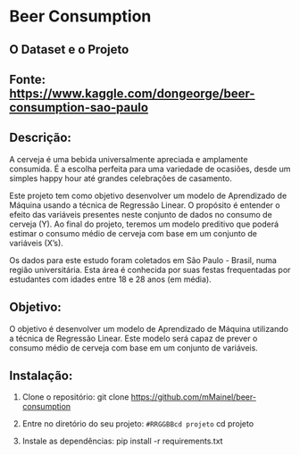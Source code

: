 # Beer Consumption

## O Dataset e o Projeto

## Fonte: https://www.kaggle.com/dongeorge/beer-consumption-sao-paulo

## Descrição:
A cerveja é uma bebida universalmente apreciada e amplamente consumida. É a escolha perfeita para uma variedade de ocasiões, desde um simples happy hour até grandes celebrações de casamento.

Este projeto tem como objetivo desenvolver um modelo de Aprendizado de Máquina usando a técnica de Regressão Linear. O propósito é entender o efeito das variáveis presentes neste conjunto de dados no consumo de cerveja (Y). Ao final do projeto, teremos um modelo preditivo que poderá estimar o consumo médio de cerveja com base em um conjunto de variáveis (X’s).

Os dados para este estudo foram coletados em São Paulo - Brasil, numa região universitária. Esta área é conhecida por suas festas frequentadas por estudantes com idades entre 18 e 28 anos (em média).

## Objetivo:
O objetivo é desenvolver um modelo de Aprendizado de Máquina utilizando a técnica de Regressão Linear. Este modelo será capaz de prever o consumo médio de cerveja com base em um conjunto de variáveis.

## Instalação:

  1. Clone o repositório: git clone https://github.com/mMainel/beer-consumption

  2. Entre no diretório do seu projeto: `#RRGGBBcd projeto`	 cd projeto

  3. Instale as dependências: pip install -r requirements.txt
